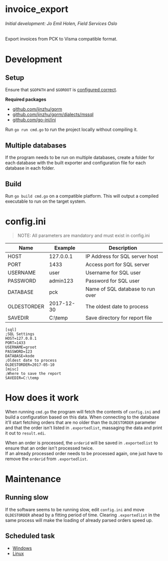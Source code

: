 # invoice_export

###### Initial development: Jo Emil Holen, Field Services Oslo

Export invoices from PCK to Visma compatible format.

# Development

## Setup

Ensure that `$GOPATH` and `$GOROOT` is [configured correct](https://golang.org/doc/code.html#GOPATH).

**Required packages**
- [github.com/jinzhu/gorm](github.com/jinzhu/gorm)
- [github.com/jinzhu/gorm/dialects/mssql](github.com/jinzhu/gorm/dialects/mssql)
- [github.com/go-ini/ini](github.com/go-ini/ini)

Run `go run cmd.go` to run the project locally without compiling it.

## Multiple databases

If the program needs to be run on multiple databases, create a folder for each database with the built exporter and configuration file for each database in each folder.

## Build

Run `go build cmd.go` on a compatible platform. This will output a compiled executable
to run on the target system.

# config.ini

> NOTE: All parameters are mandatory and must exist in config.ini

| Name        | Example    | Description                      |
|-------------|------------|----------------------------------|
| HOST        | 127.0.0.1  | IP Address for SQL server host   |
| PORT        | 1433       | Access port for SQL server       |
| USERNAME    | user       | Username for SQL user            |
| PASSWORD    | admin123   | Password for SQL user            |
| DATABASE    | pck        | Name of SQL database to run over |
| OLDESTORDER | 2017-12-30 | The oldest date to process       |
| SAVEDIR     | C:\temp    | Save directory for report file   |

```
[sql]
;SQL Settings
HOST=127.0.0.1
PORT=1433
USERNAME=groot
PASSWORD=123
DATABASE=kode
;Oldest date to process
OLDESTORDER=2017-05-10
[misc]
;Where to save the report
SAVEDIR=C:\temp

```

# How does it work

When running `cmd.go` the program will fetch the contents of `config.ini`
and build a configuration based on this data. When connecting to the database
it'll start fetching orders that are no older than the `OLDESTORDER` parameter
and that the order isn't listed in `.exportedlist`, massaging the data and
print it out to `result.edi`.

When an order is processed, the `orderid` will be saved in `.exportedlist` to
ensure that an order isn't processed twice.   
If an already processed order needs to be processed again, one just have to
remove the `orderid` from `.exportedlist`.

# Maintenance

## Running slow

If the software seems to be running slow, edit `config.ini` and move `OLDESTORDER`
ahead by a fitting period of time. Clearing `.exportedlist` in the same
process will make the loading of already parsed orders speed up.

## Scheduled task

- [Windows](https://technet.microsoft.com/en-us/library/cc721931.aspx)
- [Linux](http://kvz.io/blog/2007/07/29/schedule-tasks-on-linux-using-crontab/)
